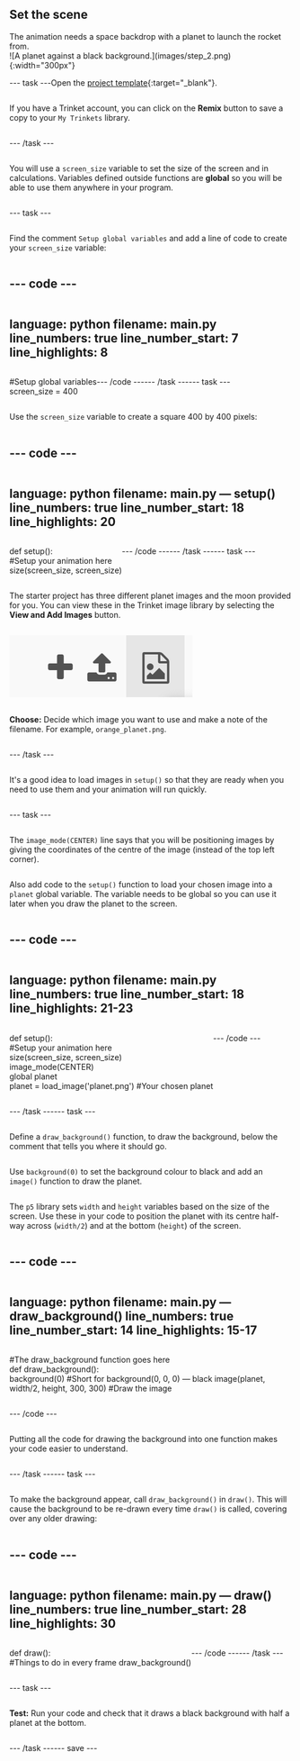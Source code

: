 ## Set the scene

<div style="display: flex; flex-wrap: wrap">
<div style="flex-basis: 200px; flex-grow: 1; margin-right: 15px;">
The animation needs a space backdrop with a planet to launch the rocket from.</div>
<div>
![A planet against a black background.](images/step_2.png){:width="300px"}
</div>

--- task ---

Open the [project template](https://trinket.io/python/f2199f5a8c){:target="_blank"}.

If you have a Trinket account, you can click on the **Remix** button to save a copy to your `My Trinkets` library.

--- /task ---

You will use a `screen_size` variable to set the size of the screen and in calculations. Variables defined outside functions are **global** so you will be able to use them anywhere in your program.

--- task ---

Find the comment `Setup global variables` and add a line of code to create your `screen_size` variable:

--- code ---
---
language: python
filename: main.py
line_numbers: true
line_number_start: 7 
line_highlights: 8
---
#Setup global variables    
screen_size = 400   

--- /code ---

--- /task ---

--- task ---

Use the `screen_size` variable to create a square 400 by 400 pixels:

--- code ---
---
language: python
filename: main.py — setup()
line_numbers: true
line_number_start: 18
line_highlights: 20
---
def setup():   
  #Setup your animation here   
  size(screen_size, screen_size)   
  

--- /code ---

--- /task ---

--- task ---

The starter project has three different planet images and the moon provided for you. You can view these in the Trinket image library by selecting the **View and Add Images** button.

![A plus symbol, an upload symbol, and an image symbol. The image symbol is highlighted.](images/trinket_image.png)

**Choose:** Decide which image you want to use and make a note of the filename. For example, `orange_planet.png`.

--- /task ---

It's a good idea to load images in `setup()` so that they are ready when you need to use them and your animation will run quickly.

--- task ---

The `image_mode(CENTER)` line says that you will be positioning images by giving the coordinates of the centre of the image (instead of the top left corner).

Also add code to the `setup()` function to load your chosen image into a `planet` global variable. The variable needs to be global so you can use it later when you draw the planet to the screen.

--- code ---
---
language: python
filename: main.py
line_numbers: true
line_number_start: 18 
line_highlights: 21-23
---
def setup():   
  #Setup your animation here   
  size(screen_size, screen_size)   
  image_mode(CENTER)   
  global planet   
  planet = load_image('planet.png') #Your chosen planet


--- /code ---

--- /task ---

--- task ---

Define a `draw_background()` function, to draw the background, below the comment that tells you where it should go. 

Use `background(0)` to set the background colour to black and add an `image()` function to draw the planet.

The `p5` library sets `width` and `height` variables based on the size of the screen. Use these in your code to position the planet with its centre half-way across (`width/2`) and at the bottom (`height`) of the screen.

--- code ---
---
language: python
filename: main.py — draw_background()
line_numbers: true
line_number_start: 14 
line_highlights: 15-17
---
#The draw_background function goes here   
def draw_background():   
  background(0) #Short for background(0, 0, 0) — black 
  image(planet, width/2, height, 300, 300) #Draw the image
  

--- /code ---

Putting all the code for drawing the background into one function makes your code easier to understand.

--- /task --- 

--- task ---

To make the background appear, call `draw_background()` in `draw()`. This will cause the background to be re-drawn every time `draw()` is called, covering over any older drawing:

--- code ---
---
language: python
filename: main.py — draw()
line_numbers: true
line_number_start: 28 
line_highlights: 30
---
def draw():   
  #Things to do in every frame
  draw_background()
  
--- /code ---

--- /task ---

--- task ---

**Test:** Run your code and check that it draws a black background with half a planet at the bottom.

--- /task ---

--- save ---
